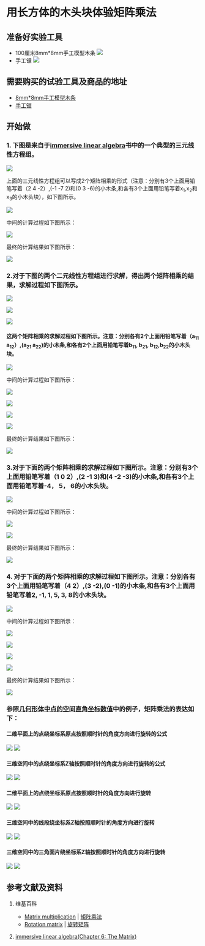 # 用长方体的木头块体验矩阵乘法

## 准备好实验工具

- 100厘米8mm*8mm手工模型木条
![](/images/线性代数/矩阵/用长方体的木头块体验矩阵乘法/8mm手工模型木条.jpg)
- 手工锯
![](/images/线性代数/矩阵/用长方体的木头块体验矩阵乘法/手工锯.jpg)

## 需要购买的试验工具及商品的地址

- [8mm*8mm手工模型木条](https://item.taobao.com/item.htm?spm=a1z09.2.0.0.7f642e8dJTGJWM&id=543446811425&_u=3c6ncud14e3)
- [手工锯](https://detail.tmall.com/item.htm?id=525869238835&spm=a1z09.2.0.0.46d82e8dlFtmf6&_u=qc6ncud3ffd)

## 开始做

### 1. 下图是来自于[immersive linear algebra](http://immersivemath.com/ila/ch05_gausselim/ch05.html)书中的一个典型的三元线性方程组。

![](/images/线性代数/矩阵/用长方体的木头块体验矩阵乘法/1a1.jpg)

上面的三元线性方程组可以写成2个矩阵相乘的形式（注意：分别有3个上面用铅笔写着（2 4 -2）,(-1 -7 2)和(0 3 -6)的小木条,和各有3个上面用铅笔写着x<sub>1</sub>,x<sub>2</sub>和x<sub>3</sub>的小木头块），如下图所示。

![](/images/线性代数/矩阵/用长方体的木头块体验矩阵乘法/1a2.jpg)

中间的计算过程如下图所示：

![](/images/线性代数/矩阵/用长方体的木头块体验矩阵乘法/1a3.jpg)

最终的计算结果如下图所示：

![](/images/线性代数/矩阵/用长方体的木头块体验矩阵乘法/1a4.jpg)

### 2.对于下图的两个二元线性方程组进行求解，得出两个矩阵相乘的结果，求解过程如下图所示。

![](/images/线性代数/矩阵/用长方体的木头块体验矩阵乘法/2a1-1.jpg)

![](/images/线性代数/矩阵/用长方体的木头块体验矩阵乘法/2a1-2.jpg)

![](/images/线性代数/矩阵/用长方体的木头块体验矩阵乘法/2a1-3.jpg)

#### 这两个矩阵相乘的求解过程如下图所示。注意：分别各有2个上面用铅笔写着（a<sub>11</sub> a<sub>12</sub>）,(a<sub>21</sub> a<sub>22</sub>)的小木条,和各有2个上面用铅笔写着b<sub>11</sub>, b<sub>21</sub>, b<sub>12</sub>,b<sub>22</sub>的小木头块。

![](/images/线性代数/矩阵/用长方体的木头块体验矩阵乘法/2a2.jpg)

中间的计算过程如下图所示：

![](/images/线性代数/矩阵/用长方体的木头块体验矩阵乘法/2a3.jpg)

![](/images/线性代数/矩阵/用长方体的木头块体验矩阵乘法/2a4.jpg)

![](/images/线性代数/矩阵/用长方体的木头块体验矩阵乘法/2a5.jpg)

![](/images/线性代数/矩阵/用长方体的木头块体验矩阵乘法/2a6.jpg)

最终的计算结果如下图所示：

![](/images/线性代数/矩阵/用长方体的木头块体验矩阵乘法/2a7.jpg)

### 3.对于下面的两个矩阵相乘的求解过程如下图所示。注意：分别有3个上面用铅笔写着（1 0 2）,(2 -1 3)和(4 -2 -3)的小木条,和各有3个上面用铅笔写着-4， 5， 6的小木头块。

![](/images/线性代数/矩阵/用长方体的木头块体验矩阵乘法/3a1.jpg)

中间的计算过程如下图所示：

![](/images/线性代数/矩阵/用长方体的木头块体验矩阵乘法/3a2.jpg)

![](/images/线性代数/矩阵/用长方体的木头块体验矩阵乘法/3a3.jpg)

最终的计算结果如下图所示：

![](/images/线性代数/矩阵/用长方体的木头块体验矩阵乘法/3a4.jpg)

### 4. 对于下面的两个矩阵相乘的求解过程如下图所示。注意：分别各有3个上面用铅笔写着（4 2）,(3 -2),(0 -1)的小木条,和各有3个上面用铅笔写着2, -1, 1, 5, 3, 8的小木头块。

![](/images/线性代数/矩阵/用长方体的木头块体验矩阵乘法/4a1.jpg)

中间的计算过程如下图所示：

![](/images/线性代数/矩阵/用长方体的木头块体验矩阵乘法/4a2.jpg)

![](/images/线性代数/矩阵/用长方体的木头块体验矩阵乘法/4a3.jpg)

![](/images/线性代数/矩阵/用长方体的木头块体验矩阵乘法/4a4.jpg)

![](/images/线性代数/矩阵/用长方体的木头块体验矩阵乘法/4a5.jpg)

最终的计算结果如下图所示：

![](/images/线性代数/矩阵/用长方体的木头块体验矩阵乘法/4a6.jpg)

### 参照[几何形体中点的空间直角坐标数值](https://gitee.com/quanbinn/learn-PEIM-the-experimental-way#几何形体中点的空间直角坐标数值)中的例子，矩阵乘法的表达如下：

#### 二维平面上的点绕坐标系原点按照顺时针的角度方向进行旋转的公式
![](/images/线性代数/矩阵/用长方体的木头块体验矩阵乘法/5a1.jpg)
![](/images/线性代数/矩阵/用长方体的木头块体验矩阵乘法/5a2.jpg)

#### 三维空间中的点绕坐标系Z轴按照顺时针的角度方向进行旋转的公式
![](/images/线性代数/矩阵/用长方体的木头块体验矩阵乘法/6a1.jpg)
![](/images/线性代数/矩阵/用长方体的木头块体验矩阵乘法/6a2.jpg)

#### 二维平面上的点绕坐标系原点按照顺时针的角度方向进行旋转
![](/images/线性代数/矩阵/用长方体的木头块体验矩阵乘法/7a1.jpg)
![](/images/线性代数/矩阵/用长方体的木头块体验矩阵乘法/7a2.jpg)

#### 三维空间中的线段绕坐标系Z轴按照顺时针的角度方向进行旋转
![](/images/线性代数/矩阵/用长方体的木头块体验矩阵乘法/8a1.jpg)
![](/images/线性代数/矩阵/用长方体的木头块体验矩阵乘法/8a2.jpg)

#### 三维空间中的三角面片绕坐标系Z轴按照顺时针的角度方向进行旋转
![](/images/线性代数/矩阵/用长方体的木头块体验矩阵乘法/9a1.jpg)
![](/images/线性代数/矩阵/用长方体的木头块体验矩阵乘法/9a2.jpg)

## 参考文献及资料

1. 维基百科
	- [Matrix multiplication](https://en.wikipedia.org/wiki/Matrix_multiplication) | [矩阵乘法](https://zh.wikipedia.org/wiki/%E7%9F%A9%E9%99%A3%E4%B9%98%E6%B3%95) 
	- [Rotation matrix](https://en.wikipedia.org/wiki/Rotation_matrix) | [旋转矩阵](https://zh.wikipedia.org/wiki/%E6%97%8B%E8%BD%AC%E7%9F%A9%E9%98%B5) 

2. [immersive linear algebra(Chapter 6: The Matrix)](http://immersivemath.com/ila/ch06_matrices/ch06.html)